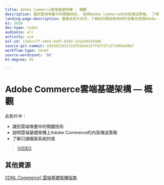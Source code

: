 ```yaml
---
title: Adobe Commerce雲端基礎架構 — 概觀
description: 識別雲端堆疊中的關鍵技​術。 說明Adobe Commerce的內容傳送策略。 了解只讀檔案系統的值。
landing-page-description: 觀看此影片系列，了解如何開始使用用於部署及管理Adobe Commerce的雲端基礎架構。
kt: 5656
doc-type: video
audience: all
activity: use
exl-id: 13ebcc7f-c0ed-4e8f-8344-1d1adb4249db
source-git-commit: e8d2631b31319701beb327f42fdf1372d9dad9b7
workflow-type: tm+mt
source-wordcount: '96'
ht-degree: 0%

---
```


# Adobe Commerce雲端基礎架構 — 概觀

此影片中：

- 識別雲端堆疊中的關鍵技&#x200B;術
- 說明雲端基礎架構上Adobe Commerce的內容傳送策略
- 了解只讀檔案系統的值

>[!VIDEO](https://video.tv.adobe.com/v/35298?quality=12&learn=on)

## 其他資源

[[!DNL Commerce] 雲端基礎架構指南](https://experienceleague.adobe.com/docs/commerce-cloud-service/user-guide/overview.html)
